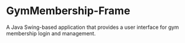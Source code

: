 # GymMembership-Frame
A Java Swing-based application that provides a user interface for gym membership login and management.
